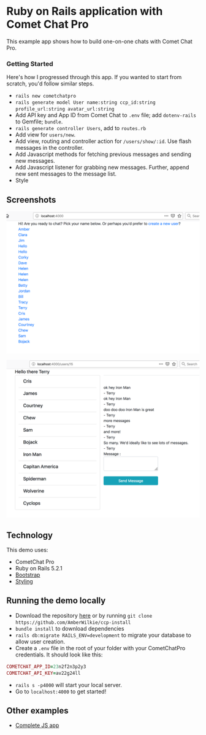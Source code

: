 # Ruby on Rails application with Comet Chat Pro

This example app shows how to build one-on-one chats with Comet Chat Pro.

### Getting Started
Here's how I progressed through this app. If you wanted to start from scratch, you'd follow similar steps.
- `rails new cometchatpro`
- `rails generate model User name:string ccp_id:string profile_url:string avatar_url:string`
- Add API key and App ID from Comet Chat to `.env` file; add `dotenv-rails` to Gemfile; `bundle`.
- `rails generate controller Users`, add to `routes.rb`
- Add view for `users/new`.
- Add view, routing and controller action for `/users/show/:id`. Use flash messages in the controller.
- Add Javascript methods for fetching previous messages and sending new messages.
- Add Javascript listener for grabbing new messages. Further, append new sent messages to the message list.
- Style


## Screenshots
![screenshot 2](https://raw.githubusercontent.com/AmberWilkie/ccp-install/master/app/assets/images/screenshot2.png)

![screenshot 1](https://raw.githubusercontent.com/AmberWilkie/ccp-install/master/app/assets/images/screenshot1.png)

## Technology
This demo uses:

* CometChat Pro
* Ruby on Rails 5.2.1
* [Bootstrap](https://github.com/twbs/bootstrap-rubygem)
* [Styling](https://bootsnipp.com/snippets/exZX3)

## Running the demo locally
* Download the repository [here](https://github.com/AmberWilkie/ccp-install) or by running `git clone https://github.com/AmberWilkie/ccp-install`
* `bundle install` to download dependencies
* `rails db:migrate RAILS_ENV=development` to migrate your database to allow user creation.
* Create a `.env` file in the root of your folder with your CometChatPro credentials. It should look like this:
```ruby
COMETCHAT_APP_ID=23n2f2n3p2y3
COMETCHAT_API_KEY=av22g24ll
```
* `rails s -p4000` will start your local server.
* Go to `localhost:4000` to get started!

## Other examples

* [Complete JS app](https://github.com/cometchat-pro/javascript-reactjs-chat-app)
